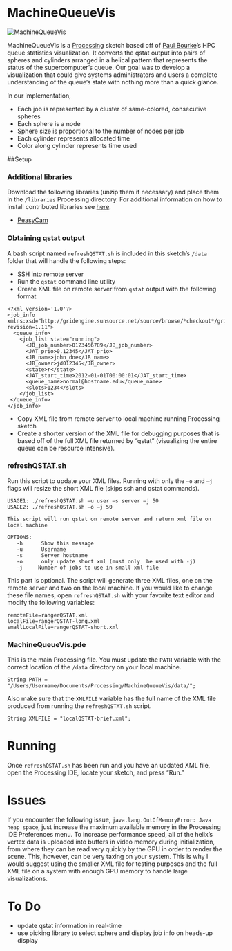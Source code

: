 # MachineQueueVis

![MachineQueueVis](https://dl.dropbox.com/u/25652072/MachineQueueVis_Screenshot.png)

MachineQueueVis is a [Processing](http://processing.org/) sketch based off of [Paul Bourke](http://paulbourke.net/miscellaneous/gqstats/)’s HPC queue statistics visualization. It converts the qstat output into pairs of spheres and cylinders arranged in a helical pattern that represents the status of the supercomputer’s queue. Our goal was to develop a visualization that could give systems administrators and users a complete understanding of the queue’s state with nothing more than a quick glance.

In our implementation,
* Each job is represented by a cluster of same-colored, consecutive spheres
* Each sphere is a node
* Sphere size is proportional to the number of nodes per job
* Each cylinder represents allocated time 
* Color along cylinder represents time used

##Setup

### Additional libraries
Download the following libraries (unzip them if necessary) and place them in the `/libraries` Processing directory. For additional information on how to install contributed libraries see [here](http://wiki.processing.org/w/How_to_Install_a_Contributed_Library).
* [PeasyCam](http://mrfeinberg.com/peasycam/)


### Obtaining qstat output
A bash script named `refreshQSTAT.sh` is included in this sketch’s `/data` folder that will handle the following steps:
* SSH into remote server
*	Run the `qstat` command line utility 
*	Create XML file on remote server from `qstat` output with the following format
 
```
<?xml version='1.0'?>
<job_info  xmlns:xsd="http://gridengine.sunsource.net/source/browse/*checkout*/gridengine/source/dist/util/resources/schemas/qstat/qstat.xsd?revision=1.11">
  <queue_info>
    <job_list state="running">
      <JB_job_number>0123456789</JB_job_number>
      <JAT_prio>0.12345</JAT_prio>
      <JB_name>john_doe</JB_name>
      <JB_owner>jd012345</JB_owner>
      <state>r</state>
      <JAT_start_time>2012-01-01T00:00:01</JAT_start_time>
      <queue_name>normal@hostname.edu</queue_name>
      <slots>1234</slots>
    </job_list>
 </queue_info>
</job_info>
```
     
*	Copy XML file from remote server to local machine running Processing sketch
*	Create a shorter version of the XML file for debugging purposes that is based off of the full XML file returned by “qstat” (visualizing the entire queue can be resource intensive). 


### refreshQSTAT.sh
Run this script to update your XML files. Running with only the `–o` and `–j` flags will resize the short XML file (skips ssh and qstat commands).
```
USAGE1: ./refreshQSTAT.sh –u user –s server –j 50
USAGE2: ./refreshQSTAT.sh –o –j 50

This script will run qstat on remote server and return xml file on local machine

OPTIONS:
   -h      Show this message
   -u      Username
   -s      Server hostname
   -o      only update short xml (must only  be used with -j)
   -j	  Number of jobs to use in small xml file
``` 

This part is optional. The script will generate three XML files, one on the remote server and two on the local machine. If you would like to change these file names, open `refreshQSTAT.sh` with your favorite text editor and modify the following variables:
```
remoteFile=rangerQSTAT.xml
localFile=rangerQSTAT-long.xml
smallLocalFile=rangerQSTAT-short.xml
```


### MachineQueueVis.pde
This is the main Processing file. You must update the `PATH` variable with the correct location of the `/data` directory on your local machine. 
```
String PATH = "/Users/Username/Documents/Processing/MachineQueueVis/data/";  
```

Also make sure that the `XMLFILE` variable has the full name of the XML file produced from running the `refreshQSTAT.sh` script.
```
String XMLFILE = "localQSTAT-brief.xml"; 
```


# Running

Once `refreshQSTAT.sh` has been run and you have an updated XML file, open the Processing IDE, locate your sketch, and press “Run.” 


# Issues

If you encounter the following issue, `java.lang.OutOfMemoryError: Java heap space`, just increase the maximum available memory in the Processing IDE Preferences menu. To increase performance speed, all of the helix’s vertex data is uploaded into buffers in video memory during initialization, from where they can be read very quickly by the GPU in order to render the scene. This, however, can be very taxing on your system. This is why I would suggest using the smaller XML file for testing purposes and the full XML file on a system with enough GPU memory to handle large visualizations.


# To Do

* update qstat information in real-time
* use picking library to select sphere and display job info on heads-up display
